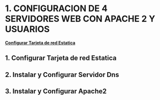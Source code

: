 # **1. CONFIGURACION DE 4 SERVIDORES WEB CON APACHE 2 Y USUARIOS**
**[Configurar Tarjeta de red Estatica](1.-Configurar-Tarjeta-de-red-Estatica)**  

## **1. Configurar Tarjeta de red Estatica**
## **2. Instalar y Configurar Servidor Dns**
## **3. Instalar y Configurar Apache2**
